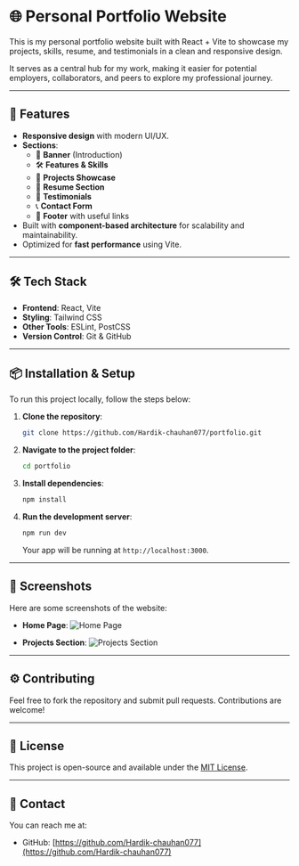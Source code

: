 # 🌐 Personal Portfolio Website

This is my personal portfolio website built with React + Vite to showcase my projects, skills, resume, and testimonials in a clean and responsive design.

It serves as a central hub for my work, making it easier for potential employers, collaborators, and peers to explore my professional journey.

---

## 🚀 Features

- **Responsive design** with modern UI/UX.
- **Sections**:
  - 🎯 **Banner** (Introduction)
  - 🛠️ **Features & Skills**
  - 📂 **Projects Showcase**
  - 📄 **Resume Section**
  - 💬 **Testimonials**
  - 📞 **Contact Form**
  - 🔗 **Footer** with useful links
- Built with **component-based architecture** for scalability and maintainability.
- Optimized for **fast performance** using Vite.

---

## 🛠️ Tech Stack

- **Frontend**: React, Vite
- **Styling**: Tailwind CSS
- **Other Tools**: ESLint, PostCSS
- **Version Control**: Git & GitHub

---

## 📦 Installation & Setup

To run this project locally, follow the steps below:

1. **Clone the repository**:

    ```bash
    git clone https://github.com/Hardik-chauhan077/portfolio.git
    ```

2. **Navigate to the project folder**:

    ```bash
    cd portfolio
    ```

3. **Install dependencies**:

    ```bash
    npm install
    ```

4. **Run the development server**:

    ```bash
    npm run dev
    ```

    Your app will be running at `http://localhost:3000`.

---

## 📸 Screenshots

Here are some screenshots of the website:

- **Home Page**: 
  ![Home Page](.https://github.com/Hardik-chauhan077/portfolio/blob/e5dd09c7f09dc8b8c528158ea8dfffed20308630/image/homePage.png)

- **Projects Section**:
  ![Projects Section](./screenshots/projects.png)

---

## ⚙️ Contributing

Feel free to fork the repository and submit pull requests. Contributions are welcome!

---

## 📝 License

This project is open-source and available under the [MIT License](LICENSE).

---

## 💬 Contact

You can reach me at:
- GitHub: [https://github.com/Hardik-chauhan077](https://github.com/Hardik-chauhan077)
